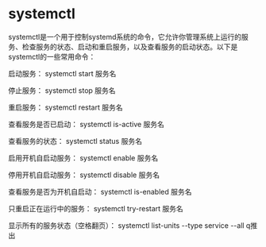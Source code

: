 # systemctl
systemctl是一个用于控制systemd系统的命令，它允许你管理系统上运行的服务、检查服务的状态、启动和重启服务，以及查看服务的启动状态。以下是systemctl的一些常用命令：

启动服务：
systemctl start 服务名

停止服务：
systemctl stop 服务名

重启服务：
systemctl restart 服务名

查看服务是否已启动：
systemctl is-active 服务名

查看服务的状态：
systemctl status 服务名

启用开机自启动服务：
systemctl enable 服务名

停用开机自启动服务：
systemctl disable 服务名

查看服务是否为开机自启动：
systemctl is-enabled 服务名

只重启正在运行中的服务：
systemctl try-restart 服务名

显示所有的服务状态（空格翻页）：
systemctl list-units --type service --all q推出
